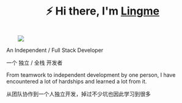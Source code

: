 <h1 align="center">⚡ Hi there, I'm <a href="https://lingmin.me/" target="_blank">Lingme</a></h1>

<br/>

<div style="margin-left: 30px;">

<a href="https://www.lingmin.me/">
    <img src="https://readme-typing-svg.demolab.com/?lines=Full%20Stack%20Application%20Engineer;Dekstop,%20Mobile%20App,%20Web,%20Distributed%20Application;Crawler,%20Automation,%20Reverse%20Engineering;7%2B%20years%20of%20architecture%20experience;I'm%20Lingme&width=650&height=45&color=58a6ff&vCenter=false&pause=1000&size=22" /></a>

</div>

An Independent / Full Stack Developer

一个 独立 / 全栈 开发者

From teamwork to independent development by one person, I have encountered a lot of hardships and learned a lot from it.

从团队协作到一个人独立开发，掉过不少坑也因此学习到很多
